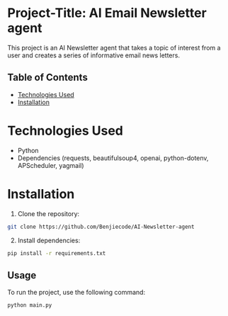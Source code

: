 # Project-Title: AI Email Newsletter agent

This project is an AI Newsletter agent that takes a topic of interest from a user and creates a series of informative email news letters.

## Table of Contents
- [Technologies Used](#TechnologiesUsed)
- [Installation](#TechnologiesUsed)


# Technologies Used
- Python
- Dependencies (requests, beautifulsoup4, openai, python-dotenv, APScheduler, yagmail)


# Installation
1. Clone the repository:
```bash
git clone https://github.com/Benjiecode/AI-Newsletter-agent
```

2. Install dependencies:
```bash
pip install -r requirements.txt
 ```

## Usage
To run the project, use the following command:
```bash
python main.py
```